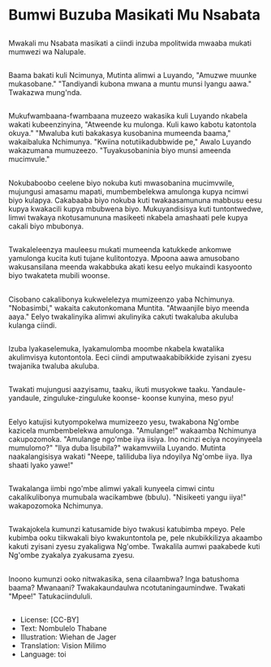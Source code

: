 # Bumwi Buzuba Masikati Mu Nsabata

##
Mwakali mu Nsabata masikati a ciindi inzuba mpolitwida mwaaba mukati mumwezi wa Nalupale.

##
Baama bakati kuli Ncimunya, Mutinta alimwi a Luyando, "Amuzwe muunke mukasobane." "Tandiyandi kubona mwana a muntu munsi lyangu aawa." Twakazwa mung'nda.

##
Mukufwambaana-fwambaana muzeezo wakasika kuli Luyando nkabela wakati kubeenzinyina, "Atweende ku mulonga. Kuli kawo kabotu katontola okuya." "Mwaluba kuti bakakasya kusobanina mumeenda baama," wakaibaluka Nchimunya. "Kwiina notutiikadubbwide pe," Awalo Luyando wakazumana mumuzeezo. "Tuyakusobaninia biyo munsi ameenda mucimvule."

##
Nokubaboobo ceelene biyo nokuba kuti mwasobanina mucimvwile, mujungusi amasamu mapati, mumbembelekwa amulonga kupya ncimwi biyo kulapya. Cakabaaba biyo nokuba kuti twakaasamununa mabbusu eesu kupya kwakacili kupya mbubwena biyo. Mukuyandisisya kuti tuntontwedwe, limwi twakaya nkotusamununa masikeeti nkabela amashaati pele kupya cakali biyo mbubonya.

##
Twakaleleenzya mauleesu mukati mumeenda katukkede ankomwe yamulonga kucita kuti tujane kulitontozya. Mpoona aawa amusobano wakusansilana meenda wakabbuka akati kesu eelyo mukaindi kasyoonto biyo twakateta mubili woonse.

##
Cisobano cakalibonya kukwelelezya mumizeenzo yaba Nchimunya. "Nobasimbi," wakaita cakutonkomana Muntita. "Atwaanjile biyo meenda aaya." Eelyo twakalinyika alimwi akulinyika cakuti twakaluba akuluba kulanga ciindi.

##
Izuba lyakaselemuka, lyakamulomba moombe nkabela kwatalika akulimvisya kutontontola. Eeci ciindi amputwaakabibikkide zyisani zyesu twajanika twaluba akuluba.

##
Twakati mujungusi aazyisamu, taaku, ikuti musyokwe taaku. Yandaule-yandaule, zinguluke-zinguluke koonse- koonse kunyina, meso pyu!

##
Eelyo katujisi kutyompokelwa mumizeezo yesu, twakabona Ng'ombe kazicela mumbembelekwa amulonga. "Amulange!" wakaamba Nchimunya cakupozomoka. "Amulange ngo'mbe iiya iisiya. Ino ncinzi eciya ncoyinyeela mumulomo?" "Ilya duba lisubila?" wakamvwiila Luyando. Mutinta naakalangisisya wakati "Neepe, taliliduba liya ndoyilya Ng'ombe iiya. Ilya shaati lyako yawe!"

##
Twakalanga iimbi ngo'mbe alimwi yakali kunyeela cimwi cintu cakalikulibonya mumubala wacikambwe (bbulu). "Nisikeeti yangu iiya!" wakapozomoka Nchimunya.

##
Twakajokela kumunzi katusamide biyo twakusi katubimba mpeyo. Pele kubimba ooku tiikwakali biyo kwakuntontola pe, pele nkubikkilizya akaambo kakuti zyisani zyesu zyakaligwa Ng'ombe. Twakalila aumwi paakabede kuti Ng'ombe zyakalya zyakusama zyesu.

##
Inoono kumunzi ooko nitwakasika, sena cilaambwa? Inga batushoma baama? Mwanaani? Twakakaundaulwa ncotutaningaumindwe. Twakati "Mpee!" Tatukaciindululi.

##
* License: [CC-BY]
* Text: Nombulelo Thabane
* Illustration: Wiehan de Jager
* Translation: Vision Milimo
* Language: toi
